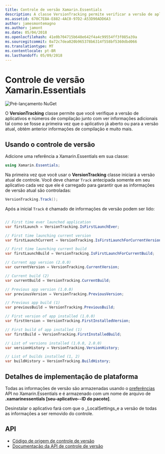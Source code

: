 ```yaml
---
title: Controle de versão Xamarin.Essentials
description: A classe VersionTracking permite verificar a versão de aplicativos e os números de versão junto com ver informações adicionais tal como se fosse a primeira vez que o aplicativo já aberto ou para a versão atual, obtém as informações de compilação anterior e muito mais.
ms.assetid: 670C7E8A-E882-4AC0-97D2-A53D90ADD6A3
author: jamesmontemagno
ms.author: jamont
ms.date: 05/04/2018
ms.openlocfilehash: 41e0b704715b648e642f4a4c99554ff3f085a39a
ms.sourcegitcommit: 0a72c7dea020b965378b6314f558bf5360dbd066
ms.translationtype: MT
ms.contentlocale: pt-BR
ms.lasthandoff: 05/09/2018
---
```

# <a name="xamarinessentials-version-tracking"></a>Controle de versão Xamarin.Essentials

![Pré-lançamento NuGet](~/media/shared/pre-release.png)

O **VersionTracking** classe permite que você verifique a versão de aplicativos e números de compilação junto com ver informações adicionais tal como se fosse a primeira vez que o aplicativo já aberto ou para a versão atual, obtém anterior informações de compilação e muito mais.

## <a name="using-version-tracking"></a>Usando o controle de versão

Adicione uma referência a Xamarin.Essentials em sua classe:

```csharp
using Xamarin.Essentials;
```

Na primeira vez que você usar o **VersionTracking** classe iniciará a versão atual de controle. Você deve chamar `Track` antecipada somente em seu aplicativo cada vez que ele é carregado para garantir que as informações de versão atual são controladas:

```csharp
VersionTracking.Track();
```

Após a inicial `Track` é chamado de informações de versão podem ser lido:

```csharp

// First time ever launched application
var firstLaunch = VersionTracking.IsFirstLaunchEver;

// First time launching current version
var firstLaunchCurrent = VersionTracking.IsFirstLaunchForCurrentVersion;

// First time launching current build
var firstLaunchBuild = VersionTracking.IsFirstLaunchForCurrentBuild;

// Current app version (2.0.0)
var currentVersion = VersionTracking.CurrentVersion;

// Current build (2)
var currentBuild = VersionTracking.CurrentBuild;

// Previous app version (1.0.0)
var previousVersion = VersionTracking.PreviousVersion;

// Previous app build (1)
var previousBuild = VersionTracking.PreviousBuild;

// First version of app installed (1.0.0)
var firstVersion = VersionTracking.FirstInstalledVersion;

// First build of app installed (1)
var firstBuild = VersionTracking.FirstInstalledBuild;

// List of versions installed (1.0.0, 2.0.0)
var versionHistory = VersionTracking.VersionHistory;

// List of builds installed (1, 2)
var buildHistory = VersionTracking.BuildHistory;
```

## <a name="platform-implementation-specifics"></a>Detalhes de implementação de plataforma

Todas as informações de versão são armazenadas usando o [preferências](preferences.md) API no Xamarin.Essentials e é armazenado com um nome de arquivo de **.xamarinessentials [seu-aplicativo--ID do pacote]**.

Desinstalar o aplicativo fará com que o _LocalSettings_e a versão de todas as informações a ser removido do controle.

## <a name="api"></a>API

- [Código de origem de controle de versão](https://github.com/xamarin/Essentials/tree/master/Essentials/VersionTracking)
- [Documentação da API de controle de versão](xref:Xamarin.Essentials.VersionTracking)
